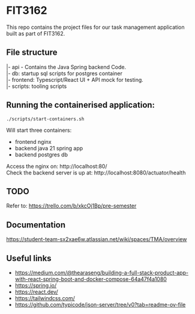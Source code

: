 # FIT3162

This repo contains the project files for our task management application built as part of FIT3162.
 
## File structure

|- api - Contains the Java Spring backend Code.<br>
|- db: startup sql scripts for postgres container<br>
|- frontend: Typescript/React UI + API mock for testing.<br>
|- scripts: tooling scripts

## Running the containerised application:


`./scripts/start-containers.sh`

Will start three containers:
- frontend nginx
- backend java 21 spring app
- backend postgres db

Access the nginx on:                http://localhost:80/ <br>
Check the backend server is up at:  http://localhost:8080/actuator/health


## TODO

Refer to: https://trello.com/b/xkcOj1Bp/pre-semester

## Documentation

https://student-team-sx2xae6w.atlassian.net/wiki/spaces/TMA/overview

## Useful links

- https://medium.com/@thearaseng/building-a-full-stack-product-app-with-react-spring-boot-and-docker-compose-64a47f4a1080
- https://spring.io/
- https://react.dev/
- https://tailwindcss.com/
- https://github.com/typicode/json-server/tree/v0?tab=readme-ov-file

